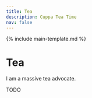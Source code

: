 ```yaml
---
title: Tea
description: Cuppa Tea Time
nav: false
---
```


{% include main-template.md %}

# Tea

I am a massive tea advocate.

TODO
